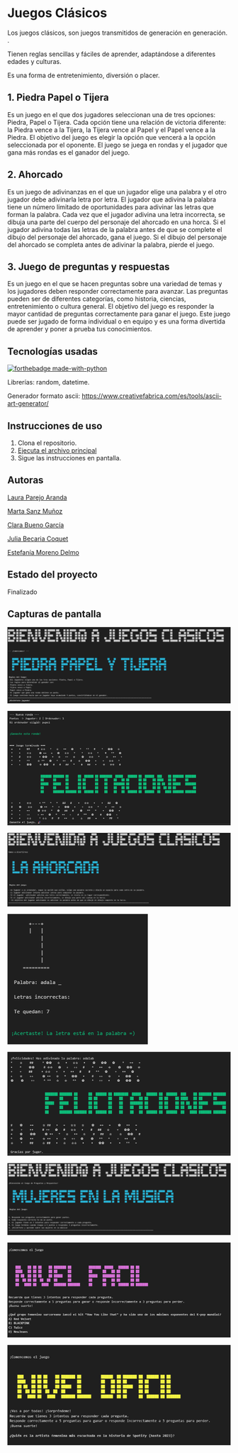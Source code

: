 # Juegos Clásicos

Los juegos clásicos, son juegos transmitidos de generación en generación. .

Tienen reglas sencillas y fáciles de aprender, adaptándose a diferentes edades y culturas. 

Es una forma de entretenimiento, diversión o placer.

## 1. Piedra Papel o Tijera
     
Es un juego en el que dos jugadores seleccionan una de tres opciones: Piedra, Papel o Tijera. Cada opción tiene una relación de victoria diferente: la Piedra vence a la Tijera, la Tijera vence al Papel y el Papel vence a la Piedra. El objetivo del juego es elegir la opción que vencerá a la opción seleccionada por el oponente. El juego se juega en rondas y el jugador que gana más rondas es el ganador del juego.

## 2.  Ahorcado
    
Es un juego de adivinanzas en el que un jugador elige una palabra y el otro jugador debe adivinarla letra por letra. El jugador que adivina la palabra tiene un número limitado de oportunidades para adivinar las letras que forman la palabra. Cada vez que el jugador adivina una letra incorrecta, se dibuja una parte del cuerpo del personaje del ahorcado en una horca. Si el jugador adivina todas las letras de la palabra antes de que se complete el dibujo del personaje del ahorcado, gana el juego. Si el dibujo del personaje del ahorcado se completa antes de adivinar la palabra, pierde el juego.

## 3. Juego de preguntas y respuestas
    
Es un juego en el que se hacen preguntas sobre una variedad de temas y los jugadores deben responder correctamente para avanzar. Las preguntas pueden ser de diferentes categorías, como historia, ciencias, entretenimiento o cultura general. El objetivo del juego es responder la mayor cantidad de preguntas correctamente para ganar el juego. Este juego puede ser jugado de forma individual o en equipo y es una forma divertida de aprender y poner a prueba tus conocimientos.

## Tecnologías usadas

[![forthebadge made-with-python](https://ForTheBadge.com/images/badges/made-with-python.svg)](https://www.python.org/)

Librerías: random, datetime.

Generador formato ascii: 
https://www.creativefabrica.com/es/tools/ascii-art-generator/

## Instrucciones de uso

1. Clona el repositorio.
2. [Ejecuta el archivo principal](../notebooks/juegos_clasicos.ipynb.)
3. Sigue las instrucciones en pantalla.

## Autoras

[Laura Parejo Aranda](https://github.com/lauraamber)

[Marta Sanz Muñoz](https://github.com/Martitaa)

[Clara Bueno García](https://github.com/cbueno82)

[Julia Becaria Coquet](https://github.com/juliabeco)

[Estefanía Moreno Delmo](https://github.com/fany_data)

## Estado del proyecto

Finalizado

## Capturas de pantalla


![alt text](image.png)

![alt text](image-2.png)

![alt text](image-4.png)

![alt text](image-6.png)

![alt text](image-7.png)

![alt text](image-8.png)

![alt text](image-9.png)

![alt text](image-10.png)












    
 




